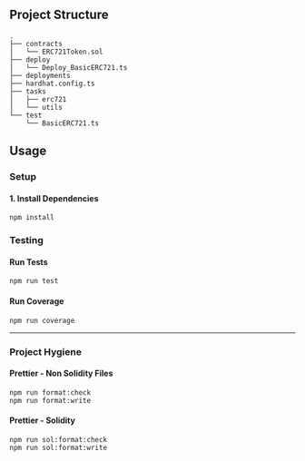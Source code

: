 
## Project Structure

```text
.
├── contracts
│   └── ERC721Token.sol
├── deploy
│   └── Deploy_BasicERC721.ts
├── deployments
├── hardhat.config.ts
├── tasks
│   ├── erc721
│   └── utils
└── test
    └── BasicERC721.ts
```

## Usage

### Setup

#### 1. Install Dependencies

```shell
npm install
```

### Testing

#### Run Tests

```shell
npm run test
```

#### Run Coverage

```shell
npm run coverage
```

---

### Project Hygiene

#### Prettier - Non Solidity Files

```shell
npm run format:check
npm run format:write
```

#### Prettier - Solidity

```shell
npm run sol:format:check
npm run sol:format:write
```
